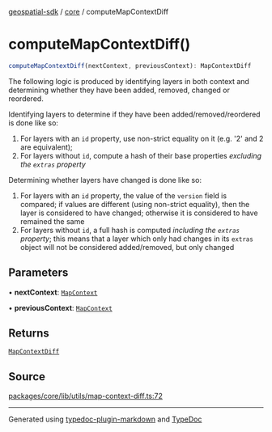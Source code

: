 [geospatial-sdk](../../index.md) / [core](../index.md) / computeMapContextDiff

# computeMapContextDiff()

```ts
computeMapContextDiff(nextContext, previousContext): MapContextDiff
```

The following logic is produced by identifying layers in both context
and determining whether they have been added, removed, changed or reordered.

Identifying layers to determine if they have been added/removed/reordered is done like so:

1. For layers with an `id` property, use non-strict equality on it (e.g. '2' and 2 are equivalent);
2. For layers without `id`, compute a hash of their base properties _excluding the `extras` property_

Determining whether layers have changed is done like so:

1. For layers with an `id` property, the value of the `version` field is compared;
   if values are different (using non-strict equality), then the layer is considered to have changed; otherwise
   it is considered to have remained the same
2. For layers without `id`, a full hash is computed _including the `extras` property_;
   this means that a layer which only had changes in its `extras` object will not be considered added/removed,
   but only changed

## Parameters

• **nextContext**: [`MapContext`](../interfaces/MapContext.md)

• **previousContext**: [`MapContext`](../interfaces/MapContext.md)

## Returns

[`MapContextDiff`](../interfaces/MapContextDiff.md)

## Source

[packages/core/lib/utils/map-context-diff.ts:72](https://github.com/jahow/geospatial-sdk/blob/eda8b4f/packages/core/lib/utils/map-context-diff.ts#L72)

---

Generated using [typedoc-plugin-markdown](https://www.npmjs.com/package/typedoc-plugin-markdown) and [TypeDoc](https://typedoc.org/)
